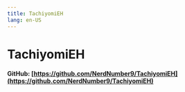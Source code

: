 ```yaml
---
title: TachiyomiEH
lang: en-US
---
```


# TachiyomiEH

#### GitHub: [https://github.com/NerdNumber9/TachiyomiEH](https://github.com/NerdNumber9/TachiyomiEH)
